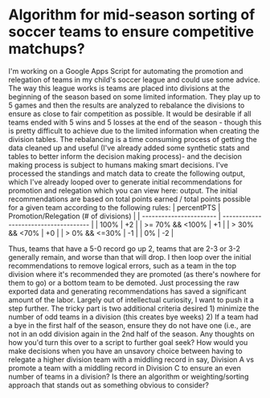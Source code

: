 
# Algorithm for mid-season sorting of soccer teams to ensure competitive matchups?

I'm working on a Google Apps Script for automating the promotion and relegation of teams in my child's soccer league and could use some advice. The way this league works is teams are placed into divisions at the beginning of the season based on some limited information. They play up to 5 games and then the results are analyzed to rebalance the divisions to ensure as close to fair competition as possible. It would be desirable if all teams ended with 5 wins and 5 losses at the end of the season - though this is pretty difficult to achieve due to the limited information when creating the division tables.
The rebalancing is a time consuming process of getting the data cleaned up and useful (I've already added some synthetic stats and tables to better inform the decision making process)- and the decision making process is subject to humans making smart decisions.
I've processed the standings and match data to create the following output, which I've already looped over to generate initial recommendations for promotion and relegation which you can view here: output.
The initial recommendations are based on total points earned / total points possible
for a given team according to the following rules:
|      percentPTS         | Promotion/Relegation (# of divisions) |
| ----------------------- | ------------------------------------- |
|                   100%  |    +2                                 |
|        >= 70% && <100%  |    +1                                 |
|          > 30% && <70%  |    +0                                 | 
|          > 0% && <=30%  |    -1                                 |
|                     0%  |    -2                                 |

Thus, teams that have a 5-0 record go up 2, teams that are 2-3 or 3-2 generally remain, and worse than that will drop.
I then loop over the initial recommendations to remove logical errors, such as a team in the top division where it's recommended they are promoted (as there's nowhere for them to go) or a bottom team to be demoted.
Just processing the raw exported data and generating recommendations has saved a significant amount of the labor. Largely out of intellectual curiosity, I want to push it a step further.
The tricky part is two additional criteria desired 1) minimize the number of odd teams in a division (this creates bye weeks) 2) If a team had a bye in the first half of the season, ensure they do not have one (i.e., are not in an odd division again in the 2nd half of the season.
Any thoughts on how you'd turn this over to a script to further goal seek? How would you make decisions when you have an unsavory choice between having to relegate a higher division team with a middling record in say, Division A vs promote a team with a middling record in Division C to ensure an even number of teams in a division? Is there an algorithm or weighting/sorting approach that stands out as something obvious to consider?

        